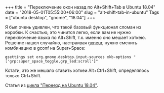+++
title = "Переключение окон назад по Alt+Shift+Tab в Ubuntu 18.04"
date = "2018-05-01T05:55:00+06:00"
slug = "alt-shift-tab-in-ubuntu"
Tags = ["ubuntu desktop", "gnome", "18.04"]
+++

Я был очень удивлен, что такой базовый функционал сломан из коробки. К счастью, это чинится легко, если вам не нужно переключение языка по Alt+Shift, т.к. именно оно мешает хоткею. Решение нашел случайно, настраивая [gxneur](/blog/2018/05/01/gxneur-punto-switcher-ubuntu/), нужно сменить комбинацию в gconf на Super+Space:

```
gsettings set org.gnome.desktop.input-sources xkb-options "['grp:super_space_toggle,grp_led:scroll']"
```

Кстати, это же мешало ставить хоткеи Alt+Ctrl+Shift, определялось только Ctrl+Shift.

<!--more-->

Статья из [цикла "Переезд на Ubuntu 18.04"](/blog/2018/04/30/windows-ubuntu-18.04-migrate/).
